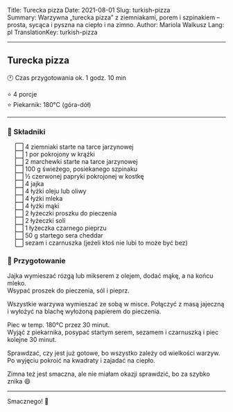 Title: Turecka pizza
Date: 2021-08-01
Slug: turkish-pizza  
Summary: Warzywna „turecka pizza” z ziemniakami, porem i szpinakiem – prosta, sycąca i pyszna na ciepło i na zimno.
Author: Mariola Walkusz
Lang: pl
TranslationKey: turkish-pizza

---

## Turecka pizza

<!-- ![def] -->

🕐 Czas przygotowania ok. 1 godz. 10 min

⭐ 4 porcje </br>
⭐ Piekarnik: 180°C (góra-dół)

---

### 🌿 Składniki

&emsp; ⬜ 4 ziemniaki starte na tarce jarzynowej </br>
&emsp; ⬜ 1 por pokrojony w krążki </br>
&emsp; ⬜ 2 marchewki starte na tarce jarzynowej </br>
&emsp; ⬜ 100 g świeżego, posiekanego szpinaku </br>
&emsp; ⬜ ½ czerwonej papryki pokrojonej w kostkę </br>
&emsp; ⬜ 4 jajka </br>
&emsp; ⬜ 4 łyżki oleju lub oliwy </br>
&emsp; ⬜ 4 łyżki mleka </br>
&emsp; ⬜ 4 łyżki mąki </br>
&emsp; ⬜ 2 łyżeczki proszku do pieczenia </br>
&emsp; ⬜ 2 łyżeczki soli </br>
&emsp; ⬜ 1 łyżeczka czarnego pieprzu </br>
&emsp; ⬜ 50 g startego sera cheddar </br>
&emsp; ⬜ sezam i czarnuszka (jeżeli ktoś nie lubi to może być bez) </br>

### 📝 Przygotowanie

Jajka wymieszać rózgą lub mikserem z olejem, dodać mąkę, a na końcu mleko.  
Wsypać proszek do pieczenia, sól i pieprz.  

Wszystkie warzywa wymieszać ze sobą w misce. Połączyć z masą jajeczną i wyłożyć na blachę wyłożoną papierem do pieczenia.  

Piec w temp. 180°C przez 30 minut.  
Wyjąć z piekarnika, posypać startym serem, sezamem i czarnuszką i piec kolejne 30 minut.  

Sprawdzać, czy jest już gotowe, bo wszystko zależy od wielkości warzyw.  
Po wyjęciu pokroić na kwadraty i zajadać na ciepło.  

Zimna też jest smaczna, ale nie miałam okazji sprawdzić, bo za szybko znika 😄  

---

Smacznego! 💛

[def]: static/images/turkish_pizza.jpg
